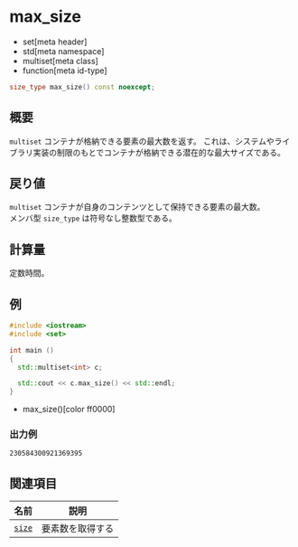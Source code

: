 # max_size
* set[meta header]
* std[meta namespace]
* multiset[meta class]
* function[meta id-type]

```cpp
size_type max_size() const noexcept;
```

## 概要
`multiset` コンテナが格納できる要素の最大数を返す。 
これは、システムやライブラリ実装の制限のもとでコンテナが格納できる潜在的な最大サイズである。


## 戻り値
`multiset` コンテナが自身のコンテンツとして保持できる要素の最大数。  
メンバ型 `size_type` は符号なし整数型である。


## 計算量
定数時間。


## 例
```cpp example
#include <iostream>
#include <set>

int main ()
{
  std::multiset<int> c;

  std::cout << c.max_size() << std::endl;
}
```
* max_size()[color ff0000]

### 出力例
```
230584300921369395
```

## 関連項目

| 名前                | 説明             |
|---------------------|------------------|
| [`size`](size.md) | 要素数を取得する |

